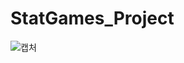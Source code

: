 # StatGames_Project

![캡처](https://user-images.githubusercontent.com/77676907/181917452-e96598c4-f5dd-4f5c-887b-2cc6384b3b65.PNG)
